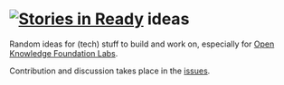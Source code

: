 [![Stories in Ready](https://badge.waffle.io/okfn/ideas.png?label=ready&title=Ready)](https://waffle.io/okfn/ideas)
ideas
=====

Random ideas for (tech) stuff to build and work on, especially for [Open Knowledge Foundation Labs](http://okfnlabs.org/).

Contribution and discussion takes place in the [issues](https://github.com/okfn/ideas/issues).
